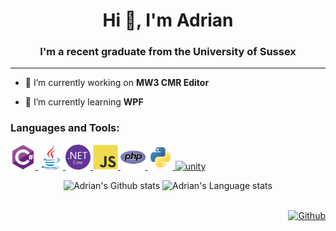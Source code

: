 <h1 align="center">Hi 👋, I'm Adrian</h1>
<h3 align="center">I'm a recent graduate from the University of Sussex</h3>

---

- 🔭 I’m currently working on **MW3 CMR Editor**

- 🌱 I’m currently learning **WPF**

<h3 align="left">Languages and Tools:</h3>
<p align="left"> <a href="https://www.w3schools.com/cs/" target="_blank" rel="noreferrer"> <img src="https://raw.githubusercontent.com/devicons/devicon/master/icons/csharp/csharp-original.svg" alt="csharp" width="40" height="40"/> </a> <a href="https://www.java.com" target="_blank" rel="noreferrer"> <img src="https://raw.githubusercontent.com/devicons/devicon/master/icons/java/java-original.svg" alt="java" width="40" height="40"/> </a> <a href="https://dotnet.microsoft.com/" target="_blank" rel="noreferrer"> <img src="https://raw.githubusercontent.com/devicons/devicon/master/icons/dotnetcore/dotnetcore-original.svg" alt="dotnet" width="40" height="40"/> </a>
<a href="https://developer.mozilla.org/en-US/docs/Web/JavaScript" target="_blank" rel="noreferrer"> <img src="https://raw.githubusercontent.com/devicons/devicon/master/icons/javascript/javascript-original.svg" alt="javascript" width="40" height="40"/> </a> <a href="https://www.php.net" target="_blank" rel="noreferrer"> <img src="https://raw.githubusercontent.com/devicons/devicon/master/icons/php/php-original.svg" alt="php" width="40" height="40"/> </a> <a href="https://www.python.org" target="_blank" rel="noreferrer"> <img src="https://raw.githubusercontent.com/devicons/devicon/master/icons/python/python-original.svg" alt="python" width="40" height="40"/> </a> <a href="https://unity.com/" target="_blank" rel="noreferrer"> <img src="https://www.vectorlogo.zone/logos/unity3d/unity3d-icon.svg" alt="unity" width="40" height="40"/> </a> </p>

<div align="center">
<img height=200 src="https://github-readme-stats.vercel.app/api?username=adriancassar&show_icons=true&count_private=true&line_height=28&hide_border=true&card_width=450&include_all_commits=true&title_color=fff&icon_color=79ff97&text_color=9f9f9f&bg_color=151515" alt="Adrian's Github stats" />
</a>
<img height=200 src="https://github-readme-stats.vercel.app/api/top-langs/?username=adriancassar&layout=compact&langs_count=10&hide_border=true&title_color=fff&icon_color=79ff97&text_color=9f9f9f&bg_color=151515" alt="Adrian's Language stats" />
</a>
</div>

<br/>

<div align="right">

[![Github](https://img.shields.io/github/followers/adriancassar?label=Follow&style=social)](https://github.com/adriancassar)

</div>
